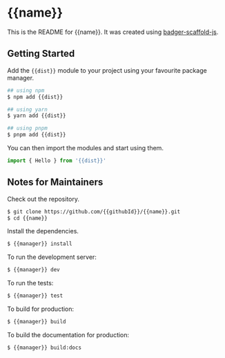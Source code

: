 # {{name}}

This is the README for {{name}}.  It was created using
[badger-scaffold-js](https://github.com/abw/badger-scaffold-js).

## Getting Started

Add the `{{dist}}` module to your project using your favourite
package manager.

```bash
## using npm
$ npm add {{dist}}

## using yarn
$ yarn add {{dist}}

## using pnpm
$ pnpm add {{dist}}
```

You can then import the modules and start using them.

```jsx
import { Hello } from '{{dist}}'
```

## Notes for Maintainers

Check out the repository.

```bash
$ git clone https://github.com/{{githubId}}/{{name}}.git
$ cd {{name}}
```

Install the dependencies.

```bash
$ {{manager}} install
```

To run the development server:

```bash
$ {{manager}} dev
```

To run the tests:

```bash
$ {{manager}} test
```

To build for production:

```bash
$ {{manager}} build
```

To build the documentation for production:

```bash
$ {{manager}} build:docs
```
